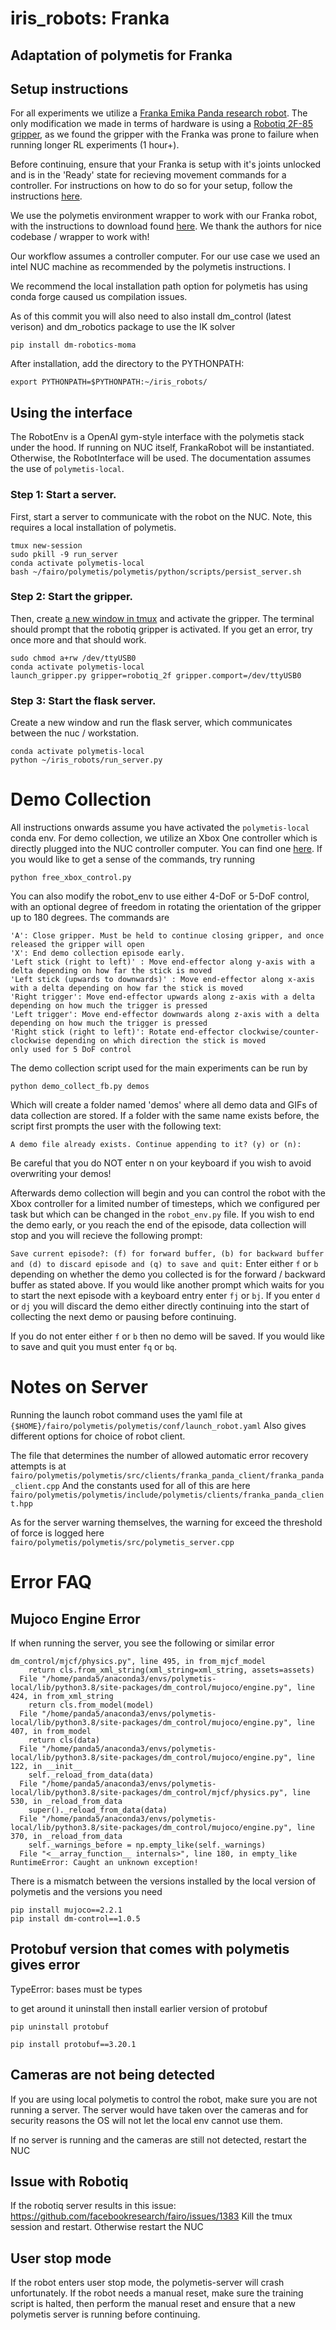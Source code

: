 # iris_robots: Franka
## Adaptation of polymetis for Franka 

## Setup instructions
For all experiments we utilize a [Franka Emika Panda research robot](https://www.franka.de/research). The only modification we made in terms of hardware
is using a [Robotiq 2F-85 gripper](https://robotiq.com/products/2f85-140-adaptive-robot-gripper), as we found the gripper with the Franka was prone
to failure when running longer RL experiments (1 hour+).

Before continuing, ensure that your Franka is setup with it's joints unlocked and is in the 'Ready' state for recieving movement commands for a controller.
For instructions on how to do so for your setup, follow the instructions [here](https://frankaemika.github.io/docs/getting_started.html).

We use the polymetis environment wrapper to work with our Franka robot, with the instructions to download found [here](https://facebookresearch.github.io/fairo/polymetis/). We thank the authors for nice codebase / wrapper to work with!


Our workflow assumes a controller computer. For our use case we used an intel NUC machine as recommended by the polymetis instructions. I

We recommend the local installation path option for polymetis has using conda forge caused us compilation issues.

As of this commit you will also need to also install dm_control (latest verison) and dm_robotics package to
use the IK solver

``pip install dm-robotics-moma``

After installation, add the directory to the PYTHONPATH:

```
export PYTHONPATH=$PYTHONPATH:~/iris_robots/
```

## Using the interface
The RobotEnv is a OpenAI gym-style interface with the polymetis stack under the hood.
If running on NUC itself, FrankaRobot will be instantiated. Otherwise, the RobotInterface
will be used. The documentation assumes the use of `polymetis-local`.

### Step 1: Start a server.
First, start a server to communicate with the robot
on the NUC. Note, this requires a local installation of polymetis.

```
tmux new-session
sudo pkill -9 run_server
conda activate polymetis-local
bash ~/fairo/polymetis/polymetis/python/scripts/persist_server.sh
```

### Step 2: Start the gripper.
Then, create [a new window in tmux](https://tmuxcheatsheet.com/)
and activate the gripper. The terminal should prompt that the 
robotiq gripper is activated. If you get an error, try once more and that should work.
```
sudo chmod a+rw /dev/ttyUSB0
conda activate polymetis-local
launch_gripper.py gripper=robotiq_2f gripper.comport=/dev/ttyUSB0
```

### Step 3: Start the flask server.
Create a new window and run the flask server, which communicates between
the nuc / workstation.
```
conda activate polymetis-local
python ~/iris_robots/run_server.py
```

# Demo Collection
All instructions onwards assume you have activated the ```polymetis-local``` conda env. For demo collection, we utilize an Xbox One controller which is directly plugged into the NUC controller computer.
You can find one [here](https://support.xbox.com/en-US/help/hardware-network/controller/xbox-one-wireless-controller). If you would like to get a sense of the commands, try running 
```
python free_xbox_control.py
```
You can also modify the robot_env to use either 4-DoF or 5-DoF control, with an optional degree of freedom in
rotating the orientation of the gripper up to 180 degrees. The commands are
```
'A': Close gripper. Must be held to continue closing gripper, and once released the gripper will open
'X': End demo collection episode early.
'Left stick (right to left)' : Move end-effector along y-axis with a delta depending on how far the stick is moved
'Left stick (upwards to downwards)' : Move end-effector along x-axis with a delta depending on how far the stick is moved
'Right trigger': Move end-effector upwards along z-axis with a delta depending on how much the trigger is pressed
'Left trigger': Move end-effector downwards along z-axis with a delta depending on how much the trigger is pressed
'Right stick (right to left)': Rotate end-effector clockwise/counter-clockwise depending on which direction the stick is moved
only used for 5 DoF control
```

The demo collection script used for the main experiments can be run by
```
python demo_collect_fb.py demos
```

Which will create a folder named 'demos' where all demo data and GIFs of data collection are stored.
If a folder with the same name exists before, the script first prompts the user with the following text:
```
A demo file already exists. Continue appending to it? (y) or (n): 
```

Be careful that you do NOT enter n on your keyboard if you wish to avoid overwriting your demos!

Afterwards demo collection will begin and you can control the robot with the Xbox controller for
a limited number of timesteps, which we configured per task but which can be changed in the ```robot_env.py```
file. If you wish to end the demo early, or you reach the end of the episode, data collection will stop and
you will recieve the following prompt:

``` Save current episode?: (f) for forward buffer, (b) for backward buffer and (d) to discard episode and (q) to save and quit: ```
Enter either `f` or `b` depending on whether the demo you collected is for the forward / backward buffer as stated above. If you 
would like another prompt which waits for you to start the next episode with a keyboard entry enter `fj` or `bj`. If you enter
`d` or `dj` you will discard the demo either directly continuing into the start of collecting the next demo or pausing before continuing.

If you do not enter either `f` or `b` then no demo will be saved. If you would like to save and quit you must enter `fq` or `bq`.

# Notes on Server
Running the launch robot command uses the yaml file at
`{$HOME}/fairo/polymetis/polymetis/conf/launch_robot.yaml`
Also gives different options for choice of robot client.

The file that determines the number of allowed automatic error recovery
attempts is at
` fairo/polymetis/polymetis/src/clients/franka_panda_client/franka_panda_client.cpp `
And the constants used for all of this are here
 `fairo/polymetis/polymetis/include/polymetis/clients/franka_panda_client.hpp` 

 As for the server warning themselves, the warning for exceed the threshold of 
 force is logged here
`fairo/polymetis/polymetis/src/polymetis_server.cpp`

# Error FAQ
## Mujoco Engine Error
If when running the server, you see the following or similar error
```
dm_control/mjcf/physics.py", line 495, in from_mjcf_model
    return cls.from_xml_string(xml_string=xml_string, assets=assets)
  File "/home/panda5/anaconda3/envs/polymetis-local/lib/python3.8/site-packages/dm_control/mujoco/engine.py", line 424, in from_xml_string
    return cls.from_model(model)
  File "/home/panda5/anaconda3/envs/polymetis-local/lib/python3.8/site-packages/dm_control/mujoco/engine.py", line 407, in from_model
    return cls(data)
  File "/home/panda5/anaconda3/envs/polymetis-local/lib/python3.8/site-packages/dm_control/mujoco/engine.py", line 122, in __init__
    self._reload_from_data(data)
  File "/home/panda5/anaconda3/envs/polymetis-local/lib/python3.8/site-packages/dm_control/mjcf/physics.py", line 530, in _reload_from_data
    super()._reload_from_data(data)
  File "/home/panda5/anaconda3/envs/polymetis-local/lib/python3.8/site-packages/dm_control/mujoco/engine.py", line 370, in _reload_from_data
    self._warnings_before = np.empty_like(self._warnings)
  File "<__array_function__ internals>", line 180, in empty_like
RuntimeError: Caught an unknown exception! 
```

There is a mismatch between the versions installed by the local version of polymetis
and the versions you need
```
pip install mujoco==2.2.1
pip install dm-control==1.0.5
```

## Protobuf version that comes with polymetis gives error
TypeError: bases must be types

to get around it uninstall then install earlier version of protobuf

`` pip uninstall protobuf ``

`` pip install protobuf==3.20.1 `` 

## Cameras are not being detected
If you are using local polymetis to control the robot, make sure you are not running a server.
The server would have taken over the cameras and for security reasons the OS will not let the local env cannot use them.

If no server is running and the cameras are still not detected, restart the NUC

## Issue with Robotiq
If the robotiq server results in this issue: https://github.com/facebookresearch/fairo/issues/1383
Kill the tmux session and restart. Otherwise restart the NUC

## User stop mode
If the robot enters user stop mode, the polymetis-server will crash unfortunately. If the robot
needs a manual reset, make sure the training script is halted, then perform the manual reset
and ensure that a new polymetis server is running before continuing.